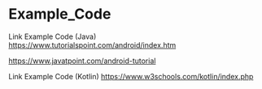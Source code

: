 # Example_Code

Link Example Code (Java)
https://www.tutorialspoint.com/android/index.htm

https://www.javatpoint.com/android-tutorial


Link Example Code (Kotlin)
https://www.w3schools.com/kotlin/index.php

